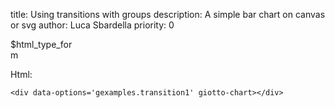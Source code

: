 title: Using transitions with groups
description: A simple bar chart on canvas or svg
author: Luca Sbardella
priority: 0

<div style="width: 100px" class="center-block">$html_type_form</div>
<div data-options='gexamples.transition1' class="center-block" giotto-viz></div>

Html:

    <div data-options='gexamples.transition1' giotto-chart></div>